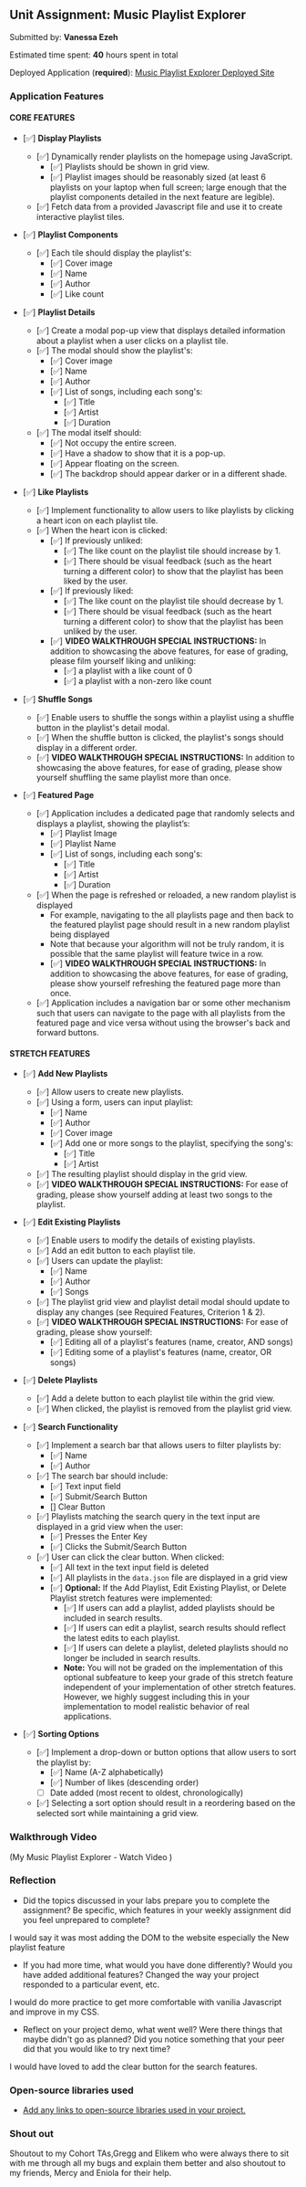 ## Unit Assignment: Music Playlist Explorer

Submitted by: **Vanessa Ezeh**

Estimated time spent: **40** hours spent in total

Deployed Application (**required**): [Music Playlist Explorer Deployed Site](https://music-playlist-explorer-starter-nfb8.onrender.com)

### Application Features

#### CORE FEATURES

- [✅] **Display Playlists**
  - [✅] Dynamically render playlists on the homepage using JavaScript.
    - [✅] Playlists should be shown in grid view.
    - [✅] Playlist images should be reasonably sized (at least 6 playlists on your laptop when full screen; large enough that the playlist components detailed in the next feature are legible).
  - [✅] Fetch data from a provided Javascript file and use it to create interactive playlist tiles.

- [✅] **Playlist Components**
  - [✅] Each tile should display the playlist's:
    - [✅] Cover image
    - [✅] Name
    - [✅] Author
    - [✅] Like count

- [✅] **Playlist Details**
  - [✅] Create a modal pop-up view that displays detailed information about a playlist when a user clicks on a playlist tile.
  - [✅] The modal should show the playlist's:
    - [✅] Cover image
    - [✅] Name
    - [✅] Author
    - [✅] List of songs, including each song's:
      - [✅] Title
      - [✅] Artist
      - [✅] Duration
  - [✅] The modal itself should:
    - [✅] Not occupy the entire screen.
    - [✅] Have a shadow to show that it is a pop-up.
    - [✅] Appear floating on the screen.
    - [✅] The backdrop should appear darker or in a different shade.

- [✅] **Like Playlists**
  - [✅] Implement functionality to allow users to like playlists by clicking a heart icon on each playlist tile.
  - [✅] When the heart icon is clicked:
    - [✅] If previously unliked:
      - [✅] The like count on the playlist tile should increase by 1.
      - [✅] There should be visual feedback (such as the heart turning a different color) to show that the playlist has been liked by the user.
    - [✅] If previously liked:
      - [✅] The like count on the playlist tile should decrease by 1.
      - [✅] There should be visual feedback (such as the heart turning a different color) to show that the playlist has been unliked by the user.
    - [✅] **VIDEO WALKTHROUGH SPECIAL INSTRUCTIONS:** In addition to showcasing the above features, for ease of grading, please film yourself liking and unliking:
      - [✅] a playlist with a like count of 0
      - [✅] a playlist with a non-zero like count

- [✅] **Shuffle Songs**
  - [✅] Enable users to shuffle the songs within a playlist using a shuffle button in the playlist's detail modal.
  - [✅] When the shuffle button is clicked, the playlist's songs should display in a different order.
  - [✅] **VIDEO WALKTHROUGH SPECIAL INSTRUCTIONS:** In addition to showcasing the above features, for ease of grading, please show yourself shuffling the same playlist more than once. 
  
- [✅] **Featured Page**
  - [✅] Application includes a dedicated page that randomly selects and displays a playlist, showing the playlist’s:
    - [✅] Playlist Image
    - [✅] Playlist Name
    - [✅] List of songs, including each song's:
      - [✅] Title
      - [✅] Artist
      - [✅] Duration
  - [✅] When the page is refreshed or reloaded, a new random playlist is displayed
    - For example, navigating to the all playlists page and then back to the featured playlist page should result in a new random playlist being displayed
    - Note that because your algorithm will not be truly random, it is possible that the same playlist will feature twice in a row. 
    - [✅] **VIDEO WALKTHROUGH SPECIAL INSTRUCTIONS:** In addition to showcasing the above features, for ease of grading, please show yourself refreshing the featured page more than once. 
  - [✅] Application includes a navigation bar or some other mechanism such that users can navigate to the page with all playlists from the featured page and vice versa without using the browser's back and forward buttons. 

#### STRETCH FEATURES

- [✅] **Add New Playlists**
  - [✅] Allow users to create new playlists.
  - [✅] Using a form, users can input playlist:
    - [✅] Name
    - [✅] Author
    - [✅] Cover image
    - [✅] Add one or more songs to the playlist, specifying the song's:
      - [✅] Title
      - [✅] Artist
  - [✅] The resulting playlist should display in the grid view.
  - [✅] **VIDEO WALKTHROUGH SPECIAL INSTRUCTIONS:** For ease of grading, please show yourself adding at least two songs to the playlist. 

- [✅] **Edit Existing Playlists**
  - [✅] Enable users to modify the details of existing playlists.
  - [✅] Add an edit button to each playlist tile.
  - [✅] Users can update the playlist:
    - [✅] Name
    - [✅] Author
    - [✅] Songs
  - [✅] The playlist grid view and playlist detail modal should update to display any changes (see Required Features, Criterion 1 & 2).
  - [✅] **VIDEO WALKTHROUGH SPECIAL INSTRUCTIONS:** For ease of grading, please show yourself:
    - [✅] Editing all of a playlist's features (name, creator, AND songs)
    - [✅] Editing some of a playlist's features (name, creator, OR songs) 

- [✅] **Delete Playlists**
  - [✅] Add a delete button to each playlist tile within the grid view.
  - [✅] When clicked, the playlist is removed from the playlist grid view.

- [✅] **Search Functionality**
  - [✅] Implement a search bar that allows users to filter playlists by:
    - [✅] Name 
    - [✅] Author
  - [✅] The search bar should include:
    - [✅] Text input field
    - [✅] Submit/Search Button
    - [] Clear Button
  - [✅] Playlists matching the search query in the text input are displayed in a grid view when the user:
    - [✅] Presses the Enter Key
    - [✅] Clicks the Submit/Search Button 
  - [✅] User can click the clear button. When clicked:
    - [✅] All text in the text input field is deleted
    - [✅] All playlists in the `data.json` file are displayed in a grid view
    - [✅] **Optional:** If the Add Playlist, Edit Existing Playlist, or Delete Playlist stretch features were implemented:
      - [✅] If users can add a playlist, added playlists should be included in search results.
      - [✅] If users can edit a playlist, search results should reflect the latest edits to each playlist.
      - [✅] If users can delete a playlist, deleted playlists should no longer be included in search results.
      - **Note:** You will not be graded on the implementation of this optional subfeature to keep your grade of this stretch feature independent of your implementation of other stretch features. However, we highly suggest including this in your implementation to model realistic behavior of real applications. 

- [✅] **Sorting Options**
  - [✅] Implement a drop-down or button options that allow users to sort the playlist by:
    - [✅] Name (A-Z alphabetically)
    - [✅] Number of likes (descending order)
    - [ ] Date added (most recent to oldest, chronologically)
  - [✅] Selecting a sort option should result in a reordering based on the selected sort while maintaining a grid view.

### Walkthrough Video
(My Music Playlist Explorer - Watch Video
)

### Reflection

* Did the topics discussed in your labs prepare you to complete the assignment? Be specific, which features in your weekly assignment did you feel unprepared to complete?

I would say it was most adding the DOM to the website especially the New playlist feature

* If you had more time, what would you have done differently? Would you have added additional features? Changed the way your project responded to a particular event, etc.
  
I would do more practice to get more comfortable with vanilia Javascript and improve in my CSS. 

* Reflect on your project demo, what went well? Were there things that maybe didn't go as planned? Did you notice something that your peer did that you would like to try next time?

I would have loved to add the clear button for the search features. 

### Open-source libraries used

- [Add any links to open-source libraries used in your project.](https://fontawesome.com/icons/)

### Shout out

Shoutout to my Cohort TAs,Gregg and Elikem who were always there to sit with me through all my bugs and explain them better and also shoutout to my friends, Mercy and Eniola for their help.
